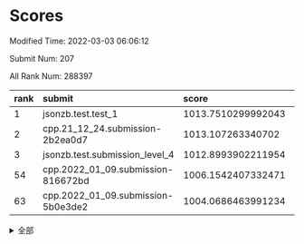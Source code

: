 # Scores

Modified Time: 2022-03-03 06:06:12

Submit Num: 207

All Rank Num: 288397

| rank |               submit               |       score        |       sigma        | pk_num |
| :--- | :--------------------------------- | :----------------- | :----------------- | :----- |
| 1    | jsonzb.test.test_1                 | 1013.7510299992043 | 0.8236000056341808 | 5575   |
| 2    | cpp.21_12_24.submission-2b2ea0d7   | 1013.107263340702  | 0.7908921738157091 | 5575   |
| 3    | jsonzb.test.submission_level_4     | 1012.8993902211954 | 0.8075237024254817 | 5573   |
| 54   | cpp.2022_01_09.submission-816672bd | 1006.1542407332471 | 0.7288855382432339 | 5575   |
| 63   | cpp.2022_01_09.submission-5b0e3de2 | 1004.0686463991234 | 0.7066932200906924 | 5575   |


<details>
<summary>全部</summary>

| rank |                 submit                 |       score        |       sigma        | pk_num |
| :--- | :------------------------------------- | :----------------- | :----------------- | :----- |
| 1    | jsonzb.test.test_1                     | 1013.7510299992043 | 0.8236000056341808 | 5575   |
| 2    | cpp.21_12_24.submission-2b2ea0d7       | 1013.107263340702  | 0.7908921738157091 | 5575   |
| 3    | jsonzb.test.submission_level_4         | 1012.8993902211954 | 0.8075237024254817 | 5573   |
| 4    | gobigger.level_3.submission_level_3_45 | 1011.3514860092199 | 0.7699790348995892 | 5576   |
| 5    | gobigger.level_3.submission_level_3_48 | 1011.3274995057603 | 0.7723543195586277 | 5573   |
| 6    | gobigger.level_3.submission_level_3_20 | 1011.2821413058775 | 0.7561604839793433 | 5571   |
| 7    | gobigger.level_3.submission_level_3_5  | 1011.1181849668668 | 0.7566363002316743 | 5573   |
| 8    | gobigger.level_3.submission_level_3_19 | 1010.8990701945352 | 0.7666284644281945 | 5576   |
| 9    | gobigger.level_3.submission_level_3_14 | 1010.8578727872151 | 0.7810054414822873 | 5575   |
| 10   | gobigger.level_3.submission_level_3_2  | 1010.7059984005067 | 0.7553297389353868 | 5574   |
| 11   | gobigger.level_3.submission_level_3_0  | 1010.6789676461561 | 0.7670155963976025 | 5572   |
| 12   | gobigger.level_3.submission_level_3_34 | 1010.6680166211381 | 0.7654815114507506 | 5573   |
| 13   | gobigger.level_3.submission_level_3_42 | 1010.510128385795  | 0.7619234639455478 | 5571   |
| 14   | gobigger.level_3.submission_level_3_30 | 1010.5033637477047 | 0.7593085698191366 | 5572   |
| 15   | gobigger.level_3.submission_level_3_43 | 1010.4892403143768 | 0.7422101278597372 | 5571   |
| 16   | gobigger.level_3.submission_level_3_35 | 1010.4159252576684 | 0.7509386695020557 | 5573   |
| 17   | gobigger.level_3.submission_level_3_40 | 1010.3958035782096 | 0.7592420114537806 | 5573   |
| 18   | gobigger.level_3.submission_level_3_6  | 1010.3638181550151 | 0.7578881755439467 | 5575   |
| 19   | gobigger.level_3.submission_level_3_24 | 1010.1939888011314 | 0.756206742169097  | 5577   |
| 20   | gobigger.level_3.submission_level_3_38 | 1010.1819721985786 | 0.7469354346279651 | 5581   |
| 21   | gobigger.level_3.submission_level_3_10 | 1010.165715579664  | 0.7474959786861648 | 5577   |
| 22   | gobigger.level_3.submission_level_3_32 | 1010.1520964525174 | 0.7553458333191978 | 5579   |
| 23   | gobigger.level_3.submission_level_3_18 | 1010.1133565913082 | 0.7513238728765316 | 5576   |
| 24   | gobigger.level_3.submission_level_3_36 | 1010.1014767668418 | 0.7945658337711617 | 5577   |
| 25   | gobigger.level_3.submission_level_3_13 | 1010.0847115773075 | 0.7490168031599108 | 5572   |
| 26   | gobigger.level_3.submission_level_3_12 | 1010.0656290880552 | 0.764067015821178  | 5573   |
| 27   | gobigger.level_3.submission_level_3_22 | 1010.0147268096363 | 0.7490690728216794 | 5572   |
| 28   | gobigger.level_3.submission_level_3_21 | 1009.9741327514021 | 0.7622974596417968 | 5576   |
| 29   | gobigger.level_3.submission_level_3_7  | 1009.9198878837158 | 0.7609286485706507 | 5575   |
| 30   | gobigger.level_3.submission_level_3_44 | 1009.8680009609733 | 0.7618559952950139 | 5567   |
| 31   | gobigger.level_3.submission_level_3_37 | 1009.8351298023374 | 0.7494838725607378 | 5571   |
| 32   | gobigger.level_3.submission_level_3_49 | 1009.8222155892976 | 0.7367654233960603 | 5579   |
| 33   | gobigger.level_3.submission_level_3_3  | 1009.8188520674233 | 0.778006284778525  | 5570   |
| 34   | gobigger.level_3.submission_level_3_27 | 1009.7914567298484 | 0.7390653964628064 | 5573   |
| 35   | gobigger.level_3.submission_level_3_28 | 1009.77553698841   | 0.7357819126941174 | 5572   |
| 36   | gobigger.level_3.submission_level_3_23 | 1009.6980817585131 | 0.7342394852416805 | 5568   |
| 37   | gobigger.level_3.submission_level_3_15 | 1009.6815769262249 | 0.7708764000188796 | 5572   |
| 38   | gobigger.level_3.submission_level_3_39 | 1009.6740452257616 | 0.7684433051115704 | 5574   |
| 39   | gobigger.level_3.submission_level_3_4  | 1009.6555083196153 | 0.7297448796320962 | 5564   |
| 40   | gobigger.level_3.submission_level_3_17 | 1009.6039747265443 | 0.7489595096311781 | 5568   |
| 41   | gobigger.level_3.submission_level_3_16 | 1009.5589761799949 | 0.7583731597915362 | 5573   |
| 42   | gobigger.level_3.submission_level_3_47 | 1009.5399616575721 | 0.7518723472689351 | 5576   |
| 43   | gobigger.level_3.submission_level_3_8  | 1009.4548097371734 | 0.7537892632931082 | 5574   |
| 44   | gobigger.level_3.submission_level_3_25 | 1009.3744870754634 | 0.7316877994401227 | 5570   |
| 45   | gobigger.level_3.submission_level_3_1  | 1009.362631827602  | 0.7833328530787531 | 5573   |
| 46   | gobigger.level_3.submission_level_3_29 | 1009.0046345723864 | 0.7355978037988669 | 5568   |
| 47   | gobigger.level_3.submission_level_3_46 | 1008.9952341323072 | 0.7483873124313302 | 5568   |
| 48   | gobigger.level_3.submission_level_3_33 | 1008.9568641567014 | 0.744577784360966  | 5573   |
| 49   | gobigger.level_3.submission_level_3_11 | 1008.9251486245015 | 0.7399294259302291 | 5575   |
| 50   | gobigger.level_3.submission_level_3_26 | 1008.8706670369311 | 0.752362571240063  | 5568   |
| 51   | gobigger.level_3.submission_level_3_41 | 1008.7691967845554 | 0.7528021905268119 | 5572   |
| 52   | gobigger.level_3.submission_level_3_31 | 1008.7457492950773 | 0.7384099288462047 | 5576   |
| 53   | gobigger.level_3.submission_level_3_9  | 1008.6371261219966 | 0.7450103483384879 | 5574   |
| 54   | cpp.2022_01_09.submission-816672bd     | 1006.1542407332471 | 0.7288855382432339 | 5575   |
| 55   | gobigger.level_1.submission_level_1_2  | 1004.6412522072009 | 0.7185670129332115 | 5574   |
| 56   | gobigger.level_1.submission_level_1_41 | 1004.5818607138784 | 0.7205939570530349 | 5570   |
| 57   | gobigger.level_1.submission_level_1_38 | 1004.5647952080549 | 0.7266946652022425 | 5576   |
| 58   | gobigger.level_1.submission_level_1_10 | 1004.5333650416027 | 0.7237609461922265 | 5573   |
| 59   | gobigger.level_1.submission_level_1_11 | 1004.4974058234698 | 0.715308454374142  | 5573   |
| 60   | gobigger.level_1.submission_level_1_4  | 1004.4571947618672 | 0.721060441172445  | 5576   |
| 61   | gobigger.level_1.submission_level_1_0  | 1004.2092342261562 | 0.7078759995831969 | 5577   |
| 62   | gobigger.level_1.submission_level_1_12 | 1004.089879422835  | 0.7188519312765965 | 5572   |
| 63   | cpp.2022_01_09.submission-5b0e3de2     | 1004.0686463991234 | 0.7066932200906924 | 5575   |
| 64   | gobigger.level_1.submission_level_1_29 | 1004.041351312021  | 0.7365474462247575 | 5572   |
| 65   | gobigger.level_1.submission_level_1_28 | 1004.0409188897788 | 0.7235866532163193 | 5572   |
| 66   | gobigger.level_1.submission_level_1_8  | 1003.97712504063   | 0.7139370773130792 | 5575   |
| 67   | gobigger.level_1.submission_level_1_15 | 1003.9374774209684 | 0.7125084739597151 | 5571   |
| 68   | gobigger.level_1.submission_level_1_45 | 1003.9270275049297 | 0.7109383475374746 | 5571   |
| 69   | gobigger.level_1.submission_level_1_20 | 1003.8643135545977 | 0.7234798599049905 | 5570   |
| 70   | gobigger.level_1.submission_level_1_49 | 1003.7719118260779 | 0.7190561680249338 | 5576   |
| 71   | gobigger.level_1.submission_level_1_44 | 1003.7526182178905 | 0.714949477844271  | 5576   |
| 72   | gobigger.level_1.submission_level_1_47 | 1003.6890867083612 | 0.7209228030424989 | 5570   |
| 73   | gobigger.level_1.submission_level_1_39 | 1003.6478735898768 | 0.7137733671282467 | 5572   |
| 74   | gobigger.level_1.submission_level_1_27 | 1003.5199660046985 | 0.7215134783701828 | 5565   |
| 75   | gobigger.level_1.submission_level_1_21 | 1003.4590424934369 | 0.713490451536687  | 5574   |
| 76   | gobigger.level_1.submission_level_1_31 | 1003.4348974924351 | 0.713746071543938  | 5569   |
| 77   | gobigger.level_1.submission_level_1_26 | 1003.3797574541364 | 0.7223696633095087 | 5570   |
| 78   | gobigger.level_1.submission_level_1_43 | 1003.2922645466695 | 0.7255527798265624 | 5574   |
| 79   | gobigger.level_1.submission_level_1_3  | 1003.2715650146127 | 0.7137685340743463 | 5578   |
| 80   | gobigger.level_1.submission_level_1_32 | 1003.2470120863254 | 0.7168895682229394 | 5572   |
| 81   | gobigger.level_1.submission_level_1_37 | 1003.1981334562568 | 0.7206239555618251 | 5572   |
| 82   | gobigger.level_1.submission_level_1_24 | 1003.1727007236249 | 0.7222298282348069 | 5576   |
| 83   | gobigger.level_1.submission_level_1_1  | 1003.1559681550458 | 0.7223174122921535 | 5571   |
| 84   | gobigger.level_1.submission_level_1_18 | 1003.1553599224517 | 0.7118119739252565 | 5570   |
| 85   | gobigger.level_1.submission_level_1_5  | 1003.1351432923165 | 0.714804476001007  | 5567   |
| 86   | gobigger.level_1.submission_level_1_46 | 1003.1210009382554 | 0.7196469524190422 | 5575   |
| 87   | gobigger.level_1.submission_level_1_16 | 1003.1139741902953 | 0.7033731667065075 | 5573   |
| 88   | gobigger.level_1.submission_level_1_13 | 1003.0923944261189 | 0.7170864664954587 | 5576   |
| 89   | gobigger.level_1.submission_level_1_23 | 1003.0555438381481 | 0.7191061754989083 | 5573   |
| 90   | gobigger.level_1.submission_level_1_17 | 1002.9732291823896 | 0.7074847213277784 | 5572   |
| 91   | gobigger.level_1.submission_level_1_19 | 1002.9023398659621 | 0.7253860134856405 | 5576   |
| 92   | gobigger.level_1.submission_level_1_33 | 1002.7746920639767 | 0.724025912697976  | 5572   |
| 93   | gobigger.level_1.submission_level_1_25 | 1002.7537017345272 | 0.7111716231534738 | 5573   |
| 94   | gobigger.level_1.submission_level_1_35 | 1002.5836660557161 | 0.722116283494564  | 5572   |
| 95   | gobigger.level_1.submission_level_1_6  | 1002.4959596858189 | 0.7047330249167597 | 5568   |
| 96   | gobigger.level_1.submission_level_1_36 | 1002.4584954769251 | 0.7123747298908755 | 5573   |
| 97   | gobigger.level_1.submission_level_1_34 | 1002.4118707221953 | 0.7262443921591673 | 5566   |
| 98   | gobigger.level_1.submission_level_1_48 | 1002.2663544663574 | 0.7202805352862613 | 5568   |
| 99   | gobigger.level_1.submission_level_1_14 | 1002.2345197088274 | 0.7162123693008234 | 5574   |
| 100  | gobigger.level_1.submission_level_1_7  | 1002.194124416083  | 0.7125643634181341 | 5578   |
| 101  | gobigger.level_1.submission_level_1_30 | 1002.136253853538  | 0.7172870272895266 | 5576   |
| 102  | gobigger.level_1.submission_level_1_22 | 1002.1290560109688 | 0.7140778207860534 | 5572   |
| 103  | gobigger.level_1.submission_level_1_9  | 1002.0257968011099 | 0.7126507619034513 | 5574   |
| 104  | gobigger.level_1.submission_level_1_40 | 1001.8762808964597 | 0.7196940313972239 | 5576   |
| 105  | gobigger.level_1.submission_level_1_42 | 1001.7958881305698 | 0.7249561783501236 | 5568   |
| 106  | gobigger.random.submission_random_37   | 998.0211975328859  | 0.7160571879531747 | 5566   |
| 107  | gobigger.random.submission_random_48   | 997.2210151995598  | 0.7208941421690223 | 5565   |
| 108  | gobigger.random.submission_random_22   | 997.159256257027   | 0.712228592236523  | 5570   |
| 109  | gobigger.random.submission_random_10   | 996.8656893724033  | 0.7182374824664338 | 5576   |
| 110  | gobigger.random.submission_random_35   | 996.8031901008421  | 0.7085354456069859 | 5577   |
| 111  | gobigger.random.submission_random_42   | 996.6968763570478  | 0.7213378905593693 | 5568   |
| 112  | gobigger.random.submission_random_0    | 996.678212605826   | 0.7072823012183499 | 5565   |
| 113  | gobigger.random.submission_random_45   | 996.6322340320532  | 0.7112067117180213 | 5573   |
| 114  | gobigger.random.submission_random_26   | 996.6165740491128  | 0.7018174780769171 | 5571   |
| 115  | gobigger.random.submission_random_9    | 996.6057979781568  | 0.7080622437146874 | 5570   |
| 116  | gobigger.random.submission_random_4    | 996.5880644092958  | 0.7070508539110549 | 5572   |
| 117  | gobigger.random.submission_random_20   | 996.5843565094324  | 0.7016704953166759 | 5573   |
| 118  | gobigger.random.submission_random_24   | 996.5629976549817  | 0.7238190812478988 | 5572   |
| 119  | gobigger.random.submission_random_38   | 996.5539548300616  | 0.7265670387621883 | 5575   |
| 120  | gobigger.random.submission_random_43   | 996.5212318959315  | 0.719263578124191  | 5579   |
| 121  | gobigger.random.submission_random_2    | 996.5071373990618  | 0.7102234302767526 | 5574   |
| 122  | gobigger.random.submission_random_29   | 996.5057373138633  | 0.7164560379247774 | 5571   |
| 123  | gobigger.random.submission_random_11   | 996.4342855540946  | 0.7195461250393679 | 5575   |
| 124  | gobigger.random.submission_random_13   | 996.3737032072112  | 0.6989476713286747 | 5567   |
| 125  | gobigger.random.submission_random_44   | 996.3672257179857  | 0.7198820401925609 | 5569   |
| 126  | gobigger.random.submission_random_40   | 996.3426465894953  | 0.7021518694669217 | 5573   |
| 127  | gobigger.random.submission_random_8    | 996.2886140841954  | 0.7199717235121541 | 5578   |
| 128  | gobigger.random.submission_random_34   | 996.2679846385407  | 0.6981778573406024 | 5575   |
| 129  | gobigger.random.submission_random_32   | 996.2397394353928  | 0.7190949840577082 | 5574   |
| 130  | gobigger.random.submission_random_30   | 996.2285810621016  | 0.7205527866848858 | 5573   |
| 131  | gobigger.random.submission_random_3    | 996.1970432869961  | 0.6960700701716513 | 5583   |
| 132  | gobigger.random.submission_random_23   | 996.1255509481921  | 0.7220960465794173 | 5568   |
| 133  | gobigger.random.submission_random_49   | 996.0901060941687  | 0.7111021671577543 | 5571   |
| 134  | gobigger.random.submission_random_15   | 996.0863111857517  | 0.6945113922543719 | 5571   |
| 135  | gobigger.random.submission_random_19   | 995.9214046945146  | 0.7121952525912749 | 5575   |
| 136  | gobigger.random.submission_random_5    | 995.9125457011105  | 0.7072321758557106 | 5577   |
| 137  | gobigger.random.submission_random_7    | 995.8245762648841  | 0.7128271537558131 | 5574   |
| 138  | gobigger.random.submission_random_14   | 995.7520441805456  | 0.719572115564841  | 5574   |
| 139  | gobigger.random.submission_random_21   | 995.7487464256113  | 0.7112000984653299 | 5567   |
| 140  | gobigger.random.submission_random_46   | 995.7107534590599  | 0.708864993276226  | 5575   |
| 141  | gobigger.random.submission_random_18   | 995.5864198422012  | 0.71402691034671   | 5573   |
| 142  | gobigger.random.submission_random_47   | 995.5404445228824  | 0.7020507129030277 | 5569   |
| 143  | gobigger.random.submission_random_28   | 995.5196019635531  | 0.7207252438782605 | 5570   |
| 144  | gobigger.random.submission_random_31   | 995.4991371736622  | 0.720717774625118  | 5579   |
| 145  | gobigger.random.submission_random_16   | 995.4580448584612  | 0.7136104469519838 | 5574   |
| 146  | gobigger.random.submission_random_39   | 995.4422950208143  | 0.6976048876231873 | 5573   |
| 147  | gobigger.random.submission_random_1    | 995.4420231994716  | 0.7179151566301978 | 5571   |
| 148  | gobigger.random.submission_random_6    | 995.4312316251385  | 0.7013021656171186 | 5575   |
| 149  | gobigger.random.submission_random_12   | 995.4146120985054  | 0.7176315650602769 | 5572   |
| 150  | gobigger.random.submission_random_27   | 995.0699338971266  | 0.7167650918853716 | 5578   |
| 151  | gobigger.random.submission_random_41   | 995.0166005465467  | 0.7038813244619486 | 5575   |
| 152  | gobigger.random.submission_random_17   | 994.8974066376342  | 0.7056346499395569 | 5574   |
| 153  | gobigger.random.submission_random_33   | 994.8437157492494  | 0.7209998081998472 | 5577   |
| 154  | gobigger.random.submission_random_36   | 994.7752221130706  | 0.7116590401466675 | 5571   |
| 155  | gobigger.random.submission_random_25   | 994.5662204816845  | 0.7291171920286099 | 5569   |
| 156  | gobigger.level_2.submission_level_2_15 | 994.3009138892036  | 0.7329175666946227 | 5573   |
| 157  | gobigger.level_2.submission_level_2_40 | 994.0120145971179  | 0.7161855590279809 | 5568   |
| 158  | gobigger.level_2.submission_level_2_2  | 993.6596076939726  | 0.7428028966296357 | 5577   |
| 159  | gobigger.level_2.submission_level_2_45 | 993.6496691108637  | 0.7345216469171801 | 5567   |
| 160  | gobigger.level_2.submission_level_2_11 | 993.2894088245487  | 0.7399703789368104 | 5568   |
| 161  | gobigger.level_2.submission_level_2_7  | 992.9923984988011  | 0.7294058425355913 | 5578   |
| 162  | gobigger.level_2.submission_level_2_25 | 992.9424936873402  | 0.7346079540949191 | 5570   |
| 163  | gobigger.level_2.submission_level_2_28 | 992.7128770718606  | 0.7394962844593074 | 5576   |
| 164  | gobigger.level_2.submission_level_2_27 | 992.6946530300179  | 0.7292467708788366 | 5575   |
| 165  | gobigger.level_2.submission_level_2_38 | 992.6083628253973  | 0.7361001272318255 | 5572   |
| 166  | gobigger.level_2.submission_level_2_20 | 992.5681800367744  | 0.7423569230392871 | 5572   |
| 167  | gobigger.level_2.submission_level_2_31 | 992.5238273567966  | 0.7536697575605015 | 5576   |
| 168  | gobigger.level_2.submission_level_2_19 | 992.5129202952369  | 0.7364910885123722 | 5571   |
| 169  | gobigger.level_2.submission_level_2_48 | 992.420532985878   | 0.7304328741855579 | 5570   |
| 170  | gobigger.level_2.submission_level_2_47 | 992.3656796016093  | 0.7470272442323486 | 5576   |
| 171  | gobigger.level_2.submission_level_2_37 | 992.3392759830742  | 0.7511661679510794 | 5570   |
| 172  | gobigger.level_2.submission_level_2_24 | 992.2586624927346  | 0.7317073883700019 | 5573   |
| 173  | gobigger.level_2.submission_level_2_39 | 992.2273525828534  | 0.7545851499420457 | 5574   |
| 174  | gobigger.level_2.submission_level_2_49 | 992.1956479347499  | 0.7533377069122176 | 5574   |
| 175  | gobigger.level_2.submission_level_2_26 | 992.1714595759131  | 0.7421596536351182 | 5574   |
| 176  | gobigger.level_2.submission_level_2_42 | 992.161149462927   | 0.730138911714245  | 5573   |
| 177  | gobigger.level_2.submission_level_2_13 | 992.1499388743819  | 0.7512598627046342 | 5569   |
| 178  | gobigger.level_2.submission_level_2_43 | 992.0794545501535  | 0.7768720097518675 | 5573   |
| 179  | gobigger.level_2.submission_level_2_22 | 992.0576378308573  | 0.7482077320657887 | 5572   |
| 180  | gobigger.level_2.submission_level_2_3  | 991.8967594872141  | 0.736250209313247  | 5575   |
| 181  | gobigger.level_2.submission_level_2_44 | 991.8838195447904  | 0.7419171197842774 | 5576   |
| 182  | gobigger.level_2.submission_level_2_16 | 991.7280338804765  | 0.7420241824082666 | 5573   |
| 183  | gobigger.level_2.submission_level_2_8  | 991.7197968164024  | 0.7380900264582946 | 5573   |
| 184  | gobigger.level_2.submission_level_2_9  | 991.6573096355924  | 0.7593561988335276 | 5570   |
| 185  | gobigger.level_2.submission_level_2_12 | 991.6071140373706  | 0.7531943492938479 | 5574   |
| 186  | gobigger.level_2.submission_level_2_29 | 991.6037113790898  | 0.7478005992495851 | 5572   |
| 187  | gobigger.level_2.submission_level_2_0  | 991.5853181320433  | 0.7667415731694672 | 5575   |
| 188  | gobigger.level_2.submission_level_2_10 | 991.5710551754792  | 0.7506786979220924 | 5579   |
| 189  | gobigger.level_2.submission_level_2_41 | 991.4817256287121  | 0.7480752019431183 | 5572   |
| 190  | gobigger.level_2.submission_level_2_36 | 991.4345628711566  | 0.7633104200380288 | 5573   |
| 191  | gobigger.level_2.submission_level_2_18 | 991.4221881981011  | 0.7678378654915317 | 5569   |
| 192  | gobigger.level_2.submission_level_2_17 | 991.4175370451092  | 0.7528739247807205 | 5577   |
| 193  | gobigger.level_2.submission_level_2_5  | 991.3495027238417  | 0.7670193740692488 | 5579   |
| 194  | gobigger.level_2.submission_level_2_14 | 991.2015244304923  | 0.75181237422203   | 5574   |
| 195  | gobigger.level_2.submission_level_2_6  | 991.0221173592888  | 0.7516584794995483 | 5571   |
| 196  | gobigger.level_2.submission_level_2_4  | 991.0018942008497  | 0.7538938304361436 | 5571   |
| 197  | gobigger.level_2.submission_level_2_30 | 990.9748823995184  | 0.771311370749936  | 5573   |
| 198  | gobigger.level_2.submission_level_2_46 | 990.9228663864442  | 0.7500010967722693 | 5575   |
| 199  | gobigger.level_2.submission_level_2_35 | 990.8757492572481  | 0.7424489208651445 | 5574   |
| 200  | gobigger.level_2.submission_level_2_34 | 990.7017002384484  | 0.752576823129656  | 5573   |
| 201  | gobigger.level_2.submission_level_2_33 | 990.6844038337817  | 0.7687437520539687 | 5567   |
| 202  | gobigger.level_2.submission_level_2_21 | 990.5666366954613  | 0.7572070765445557 | 5572   |
| 203  | gobigger.level_2.submission_level_2_1  | 990.4490189574974  | 0.7733655196222563 | 5574   |
| 204  | gobigger.level_2.submission_level_2_32 | 990.3191997521747  | 0.7677339345878675 | 5577   |
| 205  | gobigger.level_2.submission_level_2_23 | 990.2568420851474  | 0.7623371556714916 | 5574   |
| 206  | gobigger.none.submission_none_0        | 978.7931038210467  | 1.230798780012653  | 5576   |
| 207  | gobigger.none.submission_none_1        | 974.777100688422   | 1.6031458268409478 | 5573   |

</details>